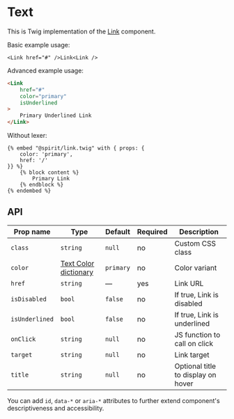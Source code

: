 # Text

This is Twig implementation of the [Link] component.

Basic example usage:

```twig
<Link href="#" />Link<Link />
```

Advanced example usage:

```html
<Link
    href="#"
    color="primary"
    isUnderlined
>
    Primary Underlined Link
</Link>
```

Without lexer:

```twig
{% embed "@spirit/link.twig" with { props: {
    color: 'primary',
    href: '/'
}} %}
    {% block content %}
        Primary Link
    {% endblock %}
{% endembed %}
```

## API

| Prop name      | Type                                      | Default   | Required | Description                        |
| -------------- | ----------------------------------------- | --------- | -------- | ---------------------------------- |
| `class`        | `string`                                  | `null`    | no       | Custom CSS class                   |
| `color`        | [Text Color dictionary][dictionary-color] | `primary` | no       | Color variant                      |
| `href`         | `string`                                  | —         | yes      | Link URL                           |
| `isDisabled`   | `bool`                                    | `false`   | no       | If true, Link is disabled          |
| `isUnderlined` | `bool`                                    | `false`   | no       | If true, Link is underlined        |
| `onClick`      | `string`                                  | `null`    | no       | JS function to call on click       |
| `target`       | `string`                                  | `null`    | no       | Link target                        |
| `title`        | `string`                                  | `null`    | no       | Optional title to display on hover |

You can add `id`, `data-*` or `aria-*` attributes to further extend component's
descriptiveness and accessibility.

[link]: https://github.com/lmc-eu/spirit-design-system/tree/main/packages/web-react/src/components/Link
[dictionary-color]: https://github.com/lmc-eu/spirit-design-system/tree/main/docs/DICTIONARIES.md#color
